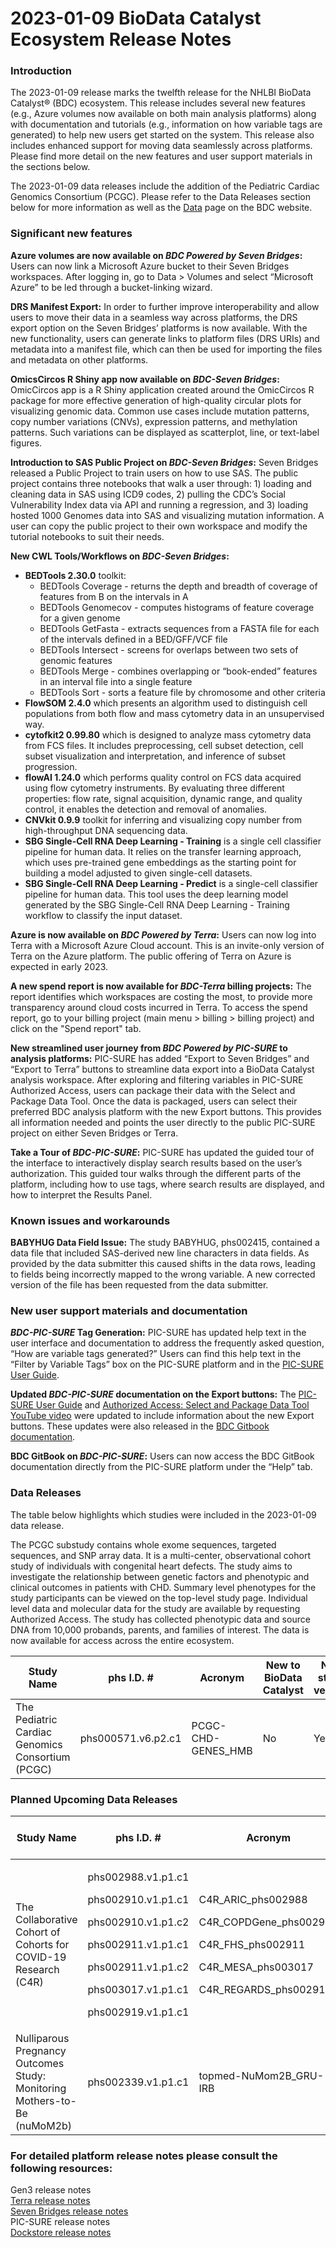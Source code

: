 # 2023-01-09 BioData Catalyst Ecosystem Release Notes

### **Introduction**

The 2023-01-09 release marks the twelfth release for the NHLBI BioData Catalyst® (BDC) ecosystem. This release includes several new features (e.g., Azure volumes now available on both main analysis platforms) along with documentation and tutorials (e.g., information on how variable tags are generated) to help new users get started on the system. This release also includes enhanced support for moving data seamlessly across platforms. Please find more detail on the new features and user support materials in the sections below.

The 2023-01-09 data releases include the addition of the Pediatric Cardiac Genomics Consortium (PCGC). Please refer to the Data Releases section below for more information as well as the [Data](https://biodatacatalyst.nhlbi.nih.gov/resources/data) page on the BDC website.

### **Significant new features**

**Azure volumes are now available on&#x20;**_**BDC Powered by Seven Bridges**_**:** Users can now link a Microsoft Azure bucket to their Seven Bridges workspaces. After logging in, go to Data > Volumes and select “Microsoft Azure” to be led through a bucket-linking wizard.

**DRS Manifest Export:** In order to further improve interoperability and allow users to move their data in a seamless way across platforms, the DRS export option on the Seven Bridges’ platforms is now available. With the new functionality, users can generate links to platform files (DRS URIs) and metadata into a manifest file, which can then be used for importing the files and metadata on other platforms.

**OmicsCircos R Shiny app now available on&#x20;**_**BDC-Seven Bridges**_**:** OmicCircos app is a R Shiny application created around the OmicCircos R package for more effective generation of high-quality circular plots for visualizing genomic data. Common use cases include mutation patterns, copy number variations (CNVs), expression patterns, and methylation patterns. Such variations can be displayed as scatterplot, line, or text-label figures.

**Introduction to SAS Public Project on&#x20;**_**BDC-Seven Bridges**_**:** Seven Bridges released a Public Project to train users on how to use SAS. The public project contains three notebooks that walk a user through: 1) loading and cleaning data in SAS using ICD9 codes, 2) pulling the CDC’s Social Vulnerability Index data via API and running a regression, and 3) loading hosted 1000 Genomes data into SAS and visualizing mutation information. A user can copy the public project to their own workspace and modify the tutorial notebooks to suit their needs.

**New CWL Tools/Workflows on&#x20;**_**BDC-Seven Bridges**_**:**

* **BEDTools 2.30.0** toolkit:
  * BEDTools Coverage - returns the depth and breadth of coverage of features from B on the intervals in A
  * BEDTools Genomecov - computes histograms of feature coverage for a given genome
  * BEDTools GetFasta - extracts sequences from a FASTA file for each of the intervals defined in a BED/GFF/VCF file
  * BEDTools Intersect - screens for overlaps between two sets of genomic features
  * BEDTools Merge - combines overlapping or “book-ended” features in an interval file into a single feature
  * BEDTools Sort - sorts a feature file by chromosome and other criteria
* **FlowSOM 2.4.0** which presents an algorithm used to distinguish cell populations from both flow and mass cytometry data in an unsupervised way.
* **cytofkit2 0.99.80** which is designed to analyze mass cytometry data from FCS files. It includes preprocessing, cell subset detection, cell subset visualization and interpretation, and inference of subset progression.
* **flowAI 1.24.0** which performs quality control on FCS data acquired using flow cytometry instruments. By evaluating three different properties: flow rate, signal acquisition, dynamic range, and quality control, it enables the detection and removal of anomalies.
* **CNVkit 0.9.9** toolkit for inferring and visualizing copy number from high-throughput DNA sequencing data.
* **SBG Single-Cell RNA Deep Learning - Training** is a single cell classifier pipeline for human data. It relies on the transfer learning approach, which uses pre-trained gene embeddings as the starting point for building a model adjusted to given single-cell datasets.
* **SBG Single-Cell RNA Deep Learning - Predict** is a single-cell classifier pipeline for human data. This tool uses the deep learning model generated by the SBG Single-Cell RNA Deep Learning - Training workflow to classify the input dataset.

**Azure is now available on&#x20;**_**BDC Powered by Terra**_**:** Users can now log into Terra with a Microsoft Azure Cloud account. This is an invite-only version of Terra on the Azure platform. The public offering of Terra on Azure is expected in early 2023.

**A new spend report is now available for&#x20;**_**BDC-Terra**_**&#x20;billing projects:** The report identifies which workspaces are costing the most, to provide more transparency around cloud costs incurred in Terra. To access the spend report, go to your billing project (main menu > billing > billing project) and click on the "Spend report" tab.

**New streamlined user journey from&#x20;**_**BDC Powered by PIC-SURE**_**&#x20;to analysis platforms:** PIC-SURE has added “Export to Seven Bridges” and “Export to Terra” buttons to streamline data export into a BioData Catalyst analysis workspace. After exploring and filtering variables in PIC-SURE Authorized Access, users can package their data with the Select and Package Data Tool. Once the data is packaged, users can select their preferred BDC analysis platform with the new Export buttons. This provides all information needed and points the user directly to the public PIC-SURE project on either Seven Bridges or Terra.&#x20;

**Take a Tour of&#x20;**_**BDC-PIC-SURE**_**:** PIC-SURE has updated the guided tour of the interface to interactively display search results based on the user’s authorization. This guided tour walks through the different parts of the platform, including how to use tags, where search results are displayed, and how to interpret the Results Panel.

### **Known issues and workarounds**

**BABYHUG Data Field Issue:** The study BABYHUG, phs002415, contained a data file that included SAS-derived new line characters in data fields. As provided by the data submitter this caused shifts in the data rows, leading to fields being incorrectly mapped to the wrong variable. A new corrected version of the file has been requested from the data submitter.

### **New user support materials and documentation**

_**BDC-PIC-SURE**_**&#x20;Tag Generation:** PIC-SURE has updated help text in the user interface and documentation to address the frequently asked question, “How are variable tags generated?” Users can find this help text in the “Filter by Variable Tags” box on the PIC-SURE platform and in the [PIC-SURE User Guide](https://tinyurl.com/PIC-SURE-User-Guide).&#x20;

**Updated&#x20;**_**BDC-PIC-SURE**_**&#x20;documentation on the Export buttons:** The [PIC-SURE User Guide](https://tinyurl.com/PIC-SURE-User-Guide) and [Authorized Access: Select and Package Data Tool YouTube video](https://youtu.be/K5sx-E2K7fo) were updated to include information about the new Export buttons. These updates were also released in the [BDC Gitbook documentation](https://bdcatalyst.gitbook.io/biodata-catalyst-documentation/written-documentation/getting-started/explore-available-data/pic-sure-for-biodata-catalyst-user-guide/pic-sure-open-access-vs.-pic-sure-authorized-access/search-authorized-access).

**BDC GitBook on&#x20;**_**BDC-PIC-SURE**_**:** Users can now access the BDC GitBook documentation directly from the PIC-SURE platform under the “Help” tab.

### **Data Releases**

The table below highlights which studies were included in the 2023-01-09 data release.

The PCGC substudy contains whole exome sequences, targeted sequences, and SNP array data. It is a multi-center, observational cohort study of individuals with congenital heart defects. The study aims to investigate the relationship between genetic factors and phenotypic and clinical outcomes in patients with CHD. Summary level phenotypes for the study participants can be viewed on the top-level study page. Individual level data and molecular data for the study are available by requesting Authorized Access. The study has collected phenotypic data and source DNA from 10,000 probands, parents, and families of interest. The data is now available for access across the entire ecosystem.

| Study Name                                       | phs I.D. #         | Acronym             | New to BioData Catalyst  | New study version |
| ------------------------------------------------ | ------------------ | ------------------- | ------------------------ | ----------------- |
| The Pediatric Cardiac Genomics Consortium (PCGC) | phs000571.v6.p2.c1 | PCGC-CHD-GENES\_HMB | No                       | Yes               |

### **Planned Upcoming Data Releases**

| Study Name                                                               | phs I.D. #                                                                                                                                                                      | Acronym                                                                                                                             | New to BioData Catalyst | New study version |
| ------------------------------------------------------------------------ | ------------------------------------------------------------------------------------------------------------------------------------------------------------------------------- | ----------------------------------------------------------------------------------------------------------------------------------- | ----------------------- | ----------------- |
| The Collaborative Cohort of Cohorts for COVID-19 Research (C4R)          | <p>phs002988.v1.p1.c1</p><p>phs002910.v1.p1.c1</p><p>phs002910.v1.p1.c2</p><p>phs002911.v1.p1.c1</p><p>phs002911.v1.p1.c2</p><p>phs003017.v1.p1.c1</p><p>phs002919.v1.p1.c1</p> | <p>C4R_ARIC_phs002988</p><p>C4R_COPDGene_phs002910</p><p>C4R_FHS_phs002911</p><p>C4R_MESA_phs003017</p><p>C4R_REGARDS_phs002919</p> | No                      | Yes               |
| Nulliparous Pregnancy Outcomes Study: Monitoring Mothers-to-Be (nuMoM2b) | phs002339.v1.p1.c1                                                                                                                                                              | topmed-NuMom2B\_GRU-IRB                                                                                                             | Yes                     | Yes               |

### **For detailed platform release notes please consult the following resources:**

Gen3 release notes\
[Terra release notes](https://support.terra.bio/hc/en-us/categories/360000693572)\
[Seven Bridges release notes](https://sb-biodatacatalyst.readme.io/blog)\
PIC-SURE release notes\
[Dockstore release notes](https://docs.dockstore.org/en/develop/changelog.html)
